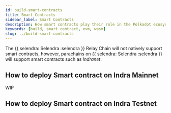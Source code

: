 ```yaml
---
id: build-smart-contracts
title: Smart Contracts
sidebar_label: Smart Contracts
description: How smart contracts play their role in the Polkadot ecosystem.
keywords: [build, smart contract, evm, wasm]
slug: ../build-smart-contracts
---
```


The {{ selendra: Selendra :selendra }} Relay Chain will not natively
support smart contracts, however, parachains on
{{ selendra: Selendra :selendra }}  
will support smart contracts such as _Indranet_.


## How to deploy Smart contract on Indra Mainnet

WIP



## How to deploy Smart contract on Indra Testnet